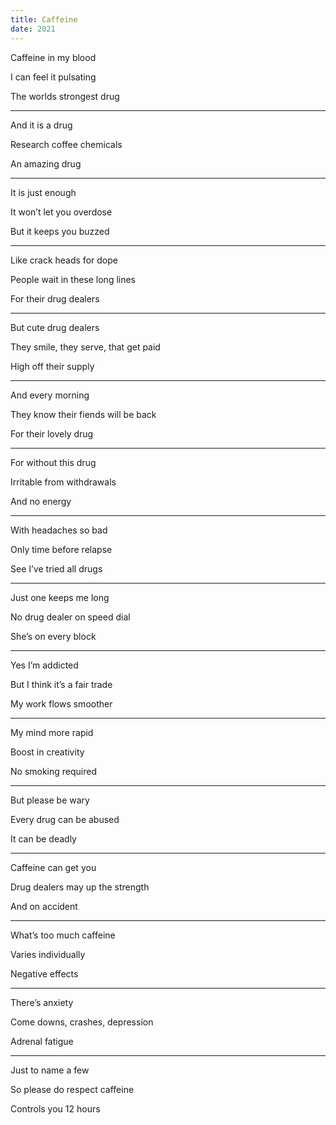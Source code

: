 ```yaml
---
title: Caffeine 
date: 2021
---
```


Caffeine in my blood 

I can feel it pulsating 

The worlds strongest drug 

---

And it is a drug

Research coffee chemicals 

An amazing drug 

---

It is just enough 

It won’t let you overdose 

But it keeps you buzzed 

---

Like crack heads for dope 

People wait in these long lines 

For their drug dealers 

---

But cute drug dealers 

They smile, they serve, that get paid 

High off their supply

---

And every morning 

They know their fiends will be back 

For their lovely drug 

---

For without this drug 

Irritable from withdrawals 

And no energy 

---

With headaches so bad 

Only time before relapse 

See I’ve tried all drugs 

---

Just one keeps me long 

No drug dealer on speed dial 

She’s on every block 

---

Yes I’m addicted 

But I think it’s a fair trade 

My work flows smoother 

---

My mind more rapid 

Boost in creativity 

No smoking required 

---

But please be wary 

Every drug can be abused 

It can be deadly 

---

Caffeine can get you 

Drug dealers may up the strength 

And on accident 

---

What’s too much caffeine 

Varies individually 

Negative effects 

---

There’s anxiety 

Come downs, crashes, depression 

Adrenal fatigue 

---

Just to name a few 

So please do respect caffeine 

Controls you 12 hours 
